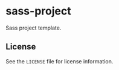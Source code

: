 # sass-project

Sass project template.

## License

See the `LICENSE` file for license information.
